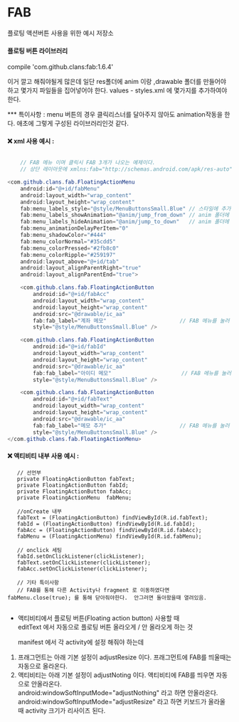 # FAB
플로팅 액션버튼 사용을 위한 예시 저장소


#### 플로팅 버튼 라이브러리 
	

compile 'com.github.clans:fab:1.6.4'

이거 깔고 해줘야될게 많은데 일단 res폴더에 anim 이랑 ,drawable 폴더를 만들어야 하고 몇가지 파일들을 집어넣어야 한다.
values - styles.xml 에 몇가지를 추가하여야 한다.  

*** 특이사항  :  menu 버튼의 경우 클릭리스너를 달아주지 않아도 animation작동을 한다. 애초에 그렇게 구성된 라이브러리인것 같다. 


#### :x:  xml 사용 예시 :
```java

	// FAB 메뉴 이며 클릭시 FAB 3개가 나오는 예제이다.
	// 상단 레이아웃에 xmlns:fab="http://schemas.android.com/apk/res-auto"  를 추가해줘야한다.

<com.github.clans.fab.FloatingActionMenu
    android:id="@+id/fabMenu"
    android:layout_width="wrap_content"
    android:layout_height="wrap_content"
    fab:menu_labels_style="@style/MenuButtonsSmall.Blue" // 스타일에 추가해야 한다. 새로운 이름을 짓거나 색깔 조절 가능하다.
    fab:menu_labels_showAnimation="@anim/jump_from_down" // anim 폴더에 추가해야 하는 부분 
    fab:menu_labels_hideAnimation="@anim/jump_to_down"	 // anim 폴더에 추가해야 하는 부분
    fab:menu_animationDelayPerItem="0"
    fab:menu_shadowColor="#444"
    fab:menu_colorNormal="#35cdd5"
    fab:menu_colorPressed="#2fb8c0"
    fab:menu_colorRipple="#259197"
    android:layout_above="@+id/tab"
    android:layout_alignParentRight="true"
    android:layout_alignParentEnd="true">

	<com.github.clans.fab.FloatingActionButton
        android:id="@+id/fabAcc"
        android:layout_width="wrap_content"
        android:layout_height="wrap_content"
        android:src="@drawable/ic_aa"
        fab:fab_label="계좌 메모"						// FAB 메뉴를 눌러 버튼이 펼쳐졌을때 펼쳐진 버튼 옆에 붙는 설명 
        style="@style/MenuButtonsSmall.Blue" />

    <com.github.clans.fab.FloatingActionButton
        android:id="@+id/fabId"
        android:layout_width="wrap_content"
        android:layout_height="wrap_content"
        android:src="@drawable/ic_aa"
        fab:fab_label="아이디 메모"						// FAB 메뉴를 눌러 버튼이 펼쳐졌을때 펼쳐진 버튼 옆에 붙는 설명 
        style="@style/MenuButtonsSmall.Blue" />

    <com.github.clans.fab.FloatingActionButton
        android:id="@+id/fabText"
        android:layout_width="wrap_content"
        android:layout_height="wrap_content"
        android:src="@drawable/ic_aa"
        fab:fab_label="메모 추가"						// FAB 메뉴를 눌러 버튼이 펼쳐졌을때 펼쳐진 버튼 옆에 붙는 설명 
        style="@style/MenuButtonsSmall.Blue" />
</com.github.clans.fab.FloatingActionMenu>

```

#### :x:  액티비티 내부 사용 예시 :
 ```
 	// 선언부 
 	private FloatingActionButton fabText;
    private FloatingActionButton fabId;
    private FloatingActionButton fabAcc;
    private FloatingActionMenu  fabMenu;

    //onCreate 내부 
    fabText = (FloatingActionButton) findViewById(R.id.fabText);
    fabId = (FloatingActionButton) findViewById(R.id.fabId);
    fabAcc = (FloatingActionButton) findViewById(R.id.fabAcc);
    fabMenu = (FloatingActionMenu) findViewById(R.id.fabMenu);

    // onclick 세팅 
    fabId.setOnClickListener(clickListener);
    fabText.setOnClickListener(clickListener);
    fabAcc.setOnClickListener(clickListener);

    // 기타 특이사항 
    // FAB를 통해 다른 Activity나 fragment 로 이동하였다면 fabMenu.close(true); 를 통해 닫아줘야한다.  안그러면 돌아왔을때 열려있음.


```



* 액티비티에서 플로팅 버튼(Floating action button) 사용할 때  
	editText 에서 자동으로 플로팅 버튼 올라오게 / 안 올라오게 하는 것   <br/>
  	
  	manifest 에서 각 activity에 설정 해줘야 하는데 

 1. 프래그먼트는 아래 기본 설정이 adjustResize 이다. 프래그먼트에 FAB를 띄울때는 자동으로 올라온다.  
 2. 액티비티는 아래 기본 설정이 adjustNoting 이다. 액티비티에 FAB를 띄우면 자동으로 안올라온다.  
 	android:windowSoftInputMode="adjustNothing" 라고 하면 안올라온다.  
 	android:windowSoftInputMode="adjustResize" 라고 하면 키보드가 올라올 때 activity 크기가 리사이즈 된다.   